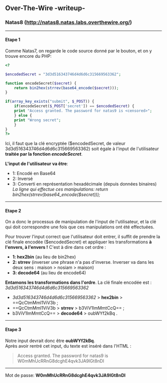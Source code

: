 ## Over-The-Wire -writeup-
### Natas8 (http://natas8.natas.labs.overthewire.org/)

---
#### Etape 1

Comme Natas7, on regarde le code source donné par le bouton, et on y trouve encore du PHP:

```php
<?

$encodedSecret = "3d3d516343746d4d6d6c315669563362";

function encodeSecret($secret) {
    return bin2hex(strrev(base64_encode($secret)));
}

if(array_key_exists("submit", $_POST)) {
    if(encodeSecret($_POST['secret']) == $encodedSecret) {
    print "Access granted. The password for natas9 is <censored>";
    } else {
    print "Wrong secret";
    }
}
?>
```

Ici, il faut que la clé encryptée ($encodedSecret, de valeur 3d3d516343746d4d6d6c315669563362) soit égale à l'input de l'utilisateur **traitée par la fonction *encodeSecret***.  

**L'input de l'utilisateur va être**:
- 1: Encodé en Base64
- 2: Inversé
- 3: Converti en représentation hexadécimale (depuis données binaires)
*La ligne qui effectue ces manipulations: return bin2hex(strrev(base64_encode($secret)));*

---
#### Etape 2

On a donc le processus de manipulation de l'input de l'utilisateur, et la clé qui doit correspondre une fois que ces manipulations ont été effectuées.

Pour trouver l'input correct que l'utilisateur doit entrer, il suffit de prendre la clé finale encodée ($encodedSecret) et appliquer les transformations **à l'envers, à l'envers !** C'est à dire dans cet ordre :
- **1: hex2bin** (au lieu de bin2hex)
- **2: strrev** (inverser une phrase n'a pas d'inverse. Inverser va dans les deux sens : maison > nosiam > maison)
- **3: decode64** (au lieu de encode64)

**Entamons les transformations dans l'ordre**. La clé finale encodée est : *3d3d516343746d4d6d6c315669563362*  
- *3d3d516343746d4d6d6c315669563362* > **hex2bin** > ==QcCtmMml1ViV3b ;  
- ==QcCtmMml1ViV3b > **strrev** > b3ViV1lmMmtCcQ== ;  
- b3ViV1lmMmtCcQ== > **decode64** > oubWYf2kBq .  

---
#### Etape 3

Notre input devrait donc être **oubWYf2kBq**.  
Après avoir rentré cet input, du texte est inséré dans l'HTML :
> Access granted. The password for natas9 is W0mMhUcRRnG8dcghE4qvk3JA9lGt8nDl

---
Mot de passe: **W0mMhUcRRnG8dcghE4qvk3JA9lGt8nDl**



